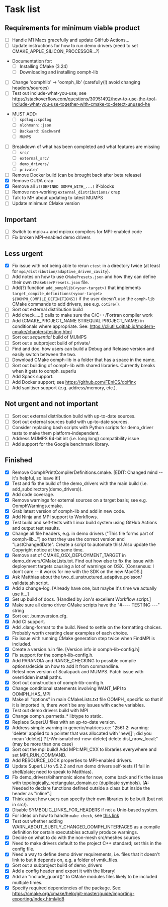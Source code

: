 # Task list

## Requirements for minimum viable product

- [ ] Handle M1 Macs gracefully and update GitHub Actions...
- [ ] Update instructions for how to run demo drivers (need to set CMAKE_APPLE_SILICON_PROCESSOR...?)
- Documentation for:
  - [ ] Installing CMake (3.24)
  - [ ] Downloading and installing oomph-lib
- [ ] Change 'oomphlib' -> 'oomph_lib' (carefully(!) avoid changing headers/sources)
- [ ] Test out include-what-you-use; see https://stackoverflow.com/questions/30951492/how-to-use-the-tool-include-what-you-use-together-with-cmake-to-detect-unused-he
- MUST ADD:
  - [ ] `spdlog::spdlog`
  - [ ] `nlohmann::json`
  - [ ] `Backward::Backward`
  - [ ] `MUMPS`
- [ ] Breakdown of what has been completed and what features are missing
  - [ ] `src/`
  - [ ] `external_src/`
  - [ ] `demo_drivers/`
  - [ ] `private/`
- [ ] Remove Docker build (can be brought back after beta release)
- [x] Remove CUDA crap
- [x] Remove all `if(DEFINED OOMPH_WITH_...)` if-blocks
- [ ] Remove non-working `external_distributions/` crap
- [ ] Talk to MH about updating to latest MUMPS
- [ ] Update minimum CMake version

## Important

- [ ] Switch to mpic++ and mpicxx compilers for MPI-enabled code
- [ ] Fix broken MPI-enabled demo drivers

## Less urgent

- [x] Fix issue with not being able to rerun `ctest` in a directory twice (at least for `mpi/distribution/adaptive_driven_cavity`).
- [ ] Add notes on how to use `CMakePresets.json` and how they can define their own `CMakeUserPresets.json` file.
- [ ] Add(?) function `add_oomphlib(<your-target>)` that implements `target_compile_definitions(<your-target> ${OOMPH_COMPILE_DEFINITIONS})` if the user doesn't use the `oomph-lib` CMake commands to add drivers, see e.g. `cotire()`.
- [ ] Sort out external distribution build
- [ ] Add check_...() calls to make sure the C/C++/Fortran compiler work
- [ ] Add (CMAKE_PROJECT_NAME STREQUAL PROJECT_NAME) in conditionals where appropriate. See: <https://cliutils.gitlab.io/modern-cmake/chapters/testing.html>
- [ ] Sort out *sequential* build of MUMPS
- [ ] Sort out a subproject build of private/
- [ ] Find and doc. how users can build a Debug and Release version and easily switch between the two.
- [ ] Download CMake oomph-lib in a folder that has a space in the name.
- [ ] Sort out building of oomph-lib with shared libraries. Currently breaks when it gets to oomph_superlu
- [ ] Add Spack support.
- [ ] Add Docker support; see <https://github.com/FEniCS/dolfinx>
- [ ] Add sanitiser support (e.g. address/memory, etc.).

## Not urgent and not important

- [ ] Sort out external distribution build with up-to-date sources.
- [ ] Sort out external sources build with up-to-date sources.
- [ ] Consider replacing bash scripts with Python scripts for demo_driver tests to make them platform-independent.
- [ ] Address MUMPS 64-bit int (i.e. long long) compatibility issue
- [ ] Add support for the Google benchmark library.

## Finished

- [x] Remove OomphPrintCompilerDefinitions.cmake. [EDIT: Changed mind -- it's helpful, so leave it!]
- [x] Test and fix the build of the demo_drivers with the main build (i.e. add_subdirectory(demo_drivers)).
- [x] Add code coverage.
- [x] Remove warnings for external sources on a target basis; see e.g. OomphWarnings.cmake.
- [x] Grab latest version of oomph-lib and add in new code.
- [x] Add Ninja and MPI support to Workflows.
- [x] Test build and self-tests with Linux build system using GitHub Actions and output test results.
- [x] Change all file headers, e.g. in demo drivers ("This file forms part of oomph-lib...") so that they use the correct version and "LastChangedDate". Create a script to automate this! Also update the Copyright notice at the same time.
- [x] Remove set of CMAKE_OSX_DEPLOYMENT_TARGET in demo_drivers/CMakeLists.txt. Find out how else to fix the issue with deployment targets causing a lot of warnings on OSX. [Consensus: I don't care -- it works for me with the SDK on the new MacOS.]
- [x] Ask Matthias about the two_d_unstructured_adaptive_poisson/ validate.sh script.
- [x] Add a change-log. [Already have one, but maybe it's time we actually use it...]
- [x] Set up build of docs. [Handled by Jon's excellent Workflow script.]
- [x] Make sure all demo driver CMake scripts have the "#---- TESTING ---" string
- [x] Sort out .bumpversion.cfg.
- [x] Add CI support.
- [x] Add .clang-format to the build. Need to settle on the formatting choices. Probably worth creating clear examples of each choice.
- [x] Fix issue with running CMake generation step twice when FindMPI is included.
- [x] Create a version.h.in file. [Version info in oomph-lib-config.h]
- [x] Fix support for the oomph-lib-config.h.
- [x] Add PARANOIA and RANGE_CHECKING to possible compile options/decide on how to add it from commandline.
- [x] Retest new version of Scalapack and MUMPS. Patch issue with overridden install paths.
- [x] Sort out construction of oomph-lib-config.h.
- [x] Change conditional statements involving WANT_MPI to OOMPH_HAS_MPI
- [x] Make all "options" in main CMakeLists.txt file OOMPH_ specific so that if it is imported in, there won't be any issues with cache variables.
- [x] Test out demo drivers build with MPI
- [x] Change oomph_parmetis_* libtype to static.
- [x] Replace SuperLU files with an up-to-date version.
- [x] Address simple warning in generic/matrices.cc: "2561:2: warning: 'delete' applied to a pointer that was allocated with 'new[]'; did you mean 'delete[]'? [-Wmismatched-new-delete] delete dist_nrow_local;" (may be more than one case)
- [x] Sort out the mpi build! Add MPI::MPI_CXX to libraries everywhere and set MPI_RUN_COMMAND.
- [x] Add RESOURCE_LOCK properties to MPI-enabled drivers.
- [x] Update SuperLU to v5.2.2 and run demo drivers self-tests (1 fail in shell/plate; need to speak to Matthias).
- [x] Fix demo_drivers/biharmonic alone for now; come back and fix the issue with topologically_rectangular_domain.cc (duplicate symbols). [**A:** Needed to declare functions defined outside a class but inside the header as "inline".]
- [x] Think about how users can specify their own libraries to be built (but not in src/).
- [x] Disable SYMBOLIC_LINKS_FOR_HEADERS if not a Unix-based system.
- [x] For ideas on how to handle ``make check``, see [this link](https://gitlab.kitware.com/cmake/community/-/wikis/doc/tutorials/EmulateMakeCheck)
- [x] Test out whether adding WARN_ABOUT_SUBTLY_CHANGED_OOMPH_INTERFACES as a compile definition for certain executables actually produce warnings.
- [x] Decide on what to do with the non-mesh src/meshes sources
- [x] Need to make drivers default to the project C++ standard; set this in the config file.
- [x] Need a way to define demo driver requirements, i.e. files that it doesn't link to but it depends on, e.g. a folder of vmtk_files.
- [x] Sort out a subproject build of demo_drivers
- [x] Add a config header and export it with the library!
- [x] Add an "include_guard()" to CMake modules files likely to be included multiple times.
- [x] Specify required dependencies of the package. See: <https://cmake.org/cmake/help/git-master/guide/importing-exporting/index.html#id8>
